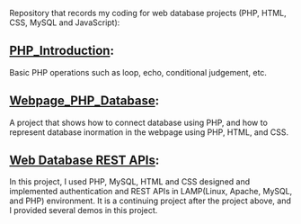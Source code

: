 
Repository that records my coding for web database projects (PHP, HTML, CSS, MySQL and JavaScript):
## [PHP_Introduction](https://github.com/Jsonghh/web_database/tree/master/00_PHP_Intro): 
Basic PHP operations such as loop, echo, conditional judgement, etc.
## [Webpage_PHP_Database](https://github.com/Jsonghh/web_database/tree/master/01_WebPage_PHP_DB):
A project that shows how to connect database using PHP, and how to represent database inormation in the webpage using PHP, HTML, and CSS.
## [Web Database REST APIs](https://github.com/Jsonghh/web_database/tree/master/02_Web_Database_REST_APIs):
In this project, I used PHP, MySQL, HTML and CSS designed and implemented authentication and REST APIs in LAMP(Linux, Apache, MySQL, and PHP) environment. It is a continuing project after the project above, and I provided several demos in this project.
